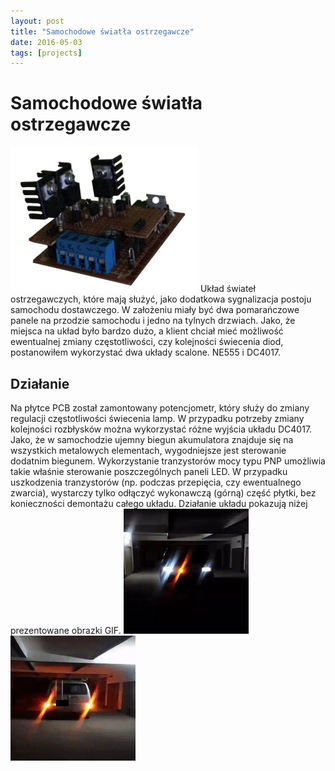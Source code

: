 ```yaml
---
layout: post
title: "Samochodowe światła ostrzegawcze"
date: 2016-05-03
tags: [projects]
---
```

# Samochodowe światła ostrzegawcze
![Board](/images/blinker/main_low.jpg) Układ świateł ostrzegawczych, które mają służyć, jako dodatkowa sygnalizacja postoju samochodu dostawczego. W założeniu miały być dwa pomarańczowe panele na przodzie samochodu i jedno na tylnych drzwiach. Jako, że miejsca na układ było bardzo dużo, a klient chciał mieć możliwość ewentualnej zmiany częstotliwości, czy kolejności świecenia diod, postanowiłem wykorzystać dwa układy scalone. NE555 i DC4017.

## Działanie
Na płytce PCB został zamontowany potencjometr, który służy do zmiany regulacji częstotliwości świecenia lamp. W przypadku potrzeby zmiany kolejności rozbłysków można wykorzystać różne wyjścia układu DC4017. Jako, że w samochodzie ujemny biegun akumulatora znajduje się na wszystkich metalowych elementach, wygodniejsze jest sterowanie dodatnim biegunem. Wykorzystanie tranzystorów mocy typu PNP umożliwia takie właśnie sterowanie poszczególnych paneli LED.
W przypadku uszkodzenia tranzystorów (np. podczas przepięcia, czy ewentualnego zwarcia), wystarczy tylko odłączyć wykonawczą (górną) część płytki, bez konieczności demontażu całego układu.
Działanie układu pokazują niżej prezentowane obrazki GIF.
![GIF](/images/blinker/car1.gif)
![GIF](/images/blinker/car2.gif)